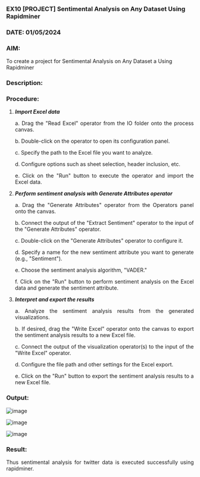### EX10 [PROJECT] Sentimental Analysis on Any Dataset Using Rapidminer
### DATE: 01/05/2024
### AIM: 
To create a project for Sentimental Analysis on Any Dataset a Using Rapidminer

### Description: 
<div align = "justify">

### Procedure:
1) ***Import Excel data***
    <p>a. Drag the "Read Excel" operator from the IO folder onto the process canvas.
    <p>b. Double-click on the operator to open its configuration panel.
    <p>c. Specify the path to the Excel file you want to analyze.
    <p>d. Configure options such as sheet selection, header inclusion, etc.
    <p>e. Click on the "Run" button to execute the operator and import the Excel data.
2) ***Perform sentiment analysis with Generate Attributes operator***
    <p>a. Drag the "Generate Attributes" operator from the Operators panel onto the canvas.
    <p>b. Connect the output of the "Extract Sentiment" operator to the input of the "Generate Attributes" operator.
    <p>c. Double-click on the "Generate Attributes" operator to configure it.
    <p>d. Specify a name for the new sentiment attribute you want to generate (e.g., "Sentiment").
    <p>e. Choose the sentiment analysis algorithm, "VADER."
    <p>f. Click on the "Run" button to perform sentiment analysis on the Excel data and generate the sentiment attribute.
3) ***Interpret and export the results***
    <p>a. Analyze the sentiment analysis results from the generated visualizations.
    <p>b. If desired, drag the "Write Excel" operator onto the canvas to export the sentiment analysis results to a new Excel file.
    <p>c. Connect the output of the visualization operator(s) to the input of the "Write Excel" operator.
    <p>d. Configure the file path and other settings for the Excel export.
    <p>e. Click on the "Run" button to export the sentiment analysis results to a new Excel file.

### Output:

![image](https://github.com/Nagajyothichinta/WDM_EXP10/assets/94191344/cea67abb-c8c2-4dd8-930f-932cf3bbab88)

![image](https://github.com/Nagajyothichinta/WDM_EXP10/assets/94191344/78e86778-2709-48f9-99d6-4cb61d7e266b)

![image](https://github.com/Nagajyothichinta/WDM_EXP10/assets/94191344/8decaf46-4703-4feb-8969-d1d6e65c629c)

### Result:
Thus sentimental analysis for twitter data is executed successfully using rapidminer.
